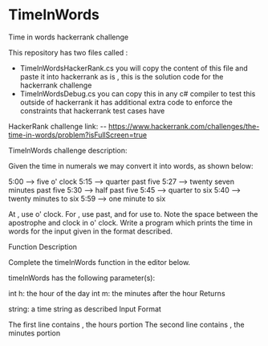# TimeInWords
Time in words hackerrank challenge

This repository has two files called : 

- TimeInWordsHackerRank.cs you will copy the content of this file and paste it into hackerrank as is , this is the solution code for the hackerrank challenge
- TimeInWordsDebug.cs you can copy this in any c# compiler to test this outside of hackerrank it has additional extra code to enforce the constraints that hackerrank test cases have

HackerRank challenge link:
-- https://www.hackerrank.com/challenges/the-time-in-words/problem?isFullScreen=true

TimeInWords challenge description:

Given the time in numerals we may convert it into words, as shown below:

5:00 --> five o' clock
5:15 --> quarter past five
5:27 --> twenty seven minutes past five
5:30 --> half past five
5:45 --> quarter to six
5:40 --> twenty minutes to six
5:59 --> one minute to six


At , use o' clock. For , use past, and for  use to. Note the space between the apostrophe and clock in o' clock. Write a program which prints the time in words for the input given in the format described.

Function Description

Complete the timeInWords function in the editor below.

timeInWords has the following parameter(s):

int h: the hour of the day
int m: the minutes after the hour
Returns

string: a time string as described
Input Format

The first line contains , the hours portion The second line contains , the minutes portion


